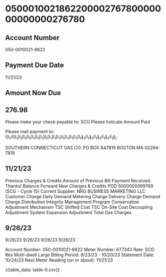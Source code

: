 # 050001002186220000276780000000000000276780 

## Account Number

050-0010021-8622

## Payment Due Date

11/21/23

## Amount Now Due

## $276.98$

Please make your check payable to:
SCG
Please Indicate Amount Paid

Please mail payment to:
$\mathrm{I}\left[\mathrm{I}_{1} / \mathrm{I}\left[\mathrm{I}_{1}\right] \mathrm{I}_{1}\left[\mathrm{I}_{1}\right] \mathrm{I}_{1}\left[\mathrm{I}_{1}\right] \mathrm{I}_{1}\left[\mathrm{I}_{1}\right] \mathrm{I}_{1}\left[\mathrm{I}_{1}\right] \mathrm{I}_{1}\left[\mathrm{I}_{1}\right] \mathrm{I}_{1}\left[\mathrm{I}_{1}\right] \mathrm{I}_{1}\left[\mathrm{I}_{1}\right] \mathrm{I}_{1} \|_{1} / \mathrm{I}_{1} \|_{1} / \mathrm{I}_{1} \|_{1} / \mathrm{I}_{1} \|_{1} / \mathrm{I}_{1} \|_{1}$

SOUTHERN CONNECTICUT GAS CO.
PO BOX 847819
BOSTON MA 02284-7819

## $11 / 21 / 23$

Previous Charges \& Credits
Amount of Previous Bill
Payment Received. Thanks!
Balance Forward
New Charges \& Credits
POD 5000000069769 (SCG - Cycle 15)
Current Supplier: NRG BUSINESS MARKETING LLC
Customer Charge
Daily Demand Metering Charge
Delivery Charge
Demand Charge
Distribution Integrity Management Program
Conservation Adjustment Mechanism
TSC Shifted Cost
TSC On-Site Cost
Decoupling Adjustment
System Expansion Adjustment
Total Gas Charges

## $9 / 26 / 23$

9/26/23
$9 / 26 / 23$
$9 / 26 / 23$
$9 / 26 / 23$

Account Number: 050-0010021-8622
Meter Number: 677343
Rate: SCG Res Multi-dwell Large
Billing Period: 9/23/23 - 10/20/23
Statement Date: 10/24/23
Next Meter Reading (on or about): 11/21/23

{{table_data: table-0.csv}}
